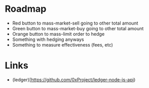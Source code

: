 
# Roadmap

- Red button to mass-market-sell going to other total amount
- Green button to mass-market-buy going to other total amount
- Orange button to mass-limit order to hedge
- Something with hedging anyways
- Something to measure effectiveness (fees, etc)


# Links

- (ledger)[https://github.com/0xProject/ledger-node-js-api)
